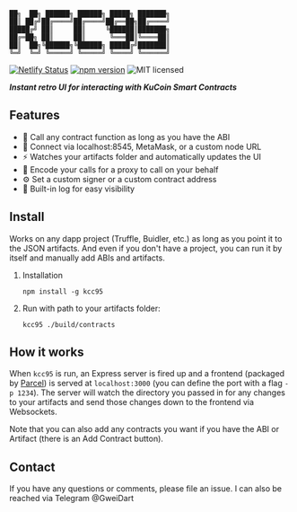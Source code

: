 ```
██╗  ██╗ ██████╗ ██████╗ █████╗ ███████╗
██║ ██╔╝██╔════╝██╔════╝██╔══██╗██╔════╝
█████╔╝ ██║     ██║     ╚██████║███████╗
██╔═██╗ ██║     ██║      ╚═══██║╚════██║
██║  ██╗╚██████╗╚██████╗ █████╔╝███████║
╚═╝  ╚═╝ ╚═════╝ ╚═════╝ ╚════╝ ╚══════╝
```                                         

[![Netlify Status](https://api.netlify.com/api/v1/badges/7d210f06-8957-4d00-ab9b-28f40c250201/deploy-status)](https://app.netlify.com/sites/kcc95/deploys)
[![npm version](https://badgen.net/npm/v/kcc95)](https://www.npmjs.com/package/kcc95)
![MIT licensed](https://badgen.net/badge/license/MIT/blue)


_**Instant retro UI for interacting with KuCoin Smart Contracts**_

## Features

- 🤙 Call any contract function as long as you have the ABI
- 🔌 Connect via localhost:8545, MetaMask, or a custom node URL
- ⚡ Watches your artifacts folder and automatically updates the UI
- 🔢 Encode your calls for a proxy to call on your behalf
- ⚙️ Set a custom signer or a custom contract address
- 📜 Built-in log for easy visibility

## Install

Works on any dapp project (Truffle, Buidler, etc.) as long as you point it to the JSON artifacts. And even if you don't have a project, you can run it by itself and manually add ABIs and artifacts.

1. Installation

    ```shell
    npm install -g kcc95
    ```

2. Run with path to your artifacts folder:

    ```shell
    kcc95 ./build/contracts
    ```

## How it works

When `kcc95` is run, an Express server is fired up and a frontend (packaged by [Parcel](https://parceljs.org/)) is served at `localhost:3000` (you can define the port with a flag `-p 1234`). The server will watch the directory you passed in for any changes to your artifacts and send those changes down to the frontend via Websockets.

Note that you can also add any contracts you want if you have the ABI or Artifact (there is an Add Contract button).

## Contact

If you have any questions or comments, please file an issue. I can also be reached via Telegram @GweiDart
